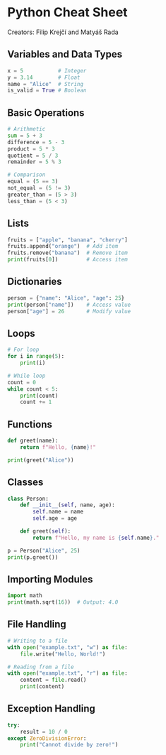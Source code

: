 # Python Cheat Sheet
Creators: Filip Krejčí and Matyáš Rada

## Variables and Data Types
```python
x = 5           # Integer
y = 3.14        # Float
name = "Alice"  # String
is_valid = True # Boolean
```

## Basic Operations
```python
# Arithmetic
sum = 5 + 3
difference = 5 - 3
product = 5 * 3
quotient = 5 / 3
remainder = 5 % 3

# Comparison
equal = (5 == 3)
not_equal = (5 != 3)
greater_than = (5 > 3)
less_than = (5 < 3)
```

## Lists
```python
fruits = ["apple", "banana", "cherry"]
fruits.append("orange")  # Add item
fruits.remove("banana")  # Remove item
print(fruits[0])         # Access item
```

## Dictionaries
```python
person = {"name": "Alice", "age": 25}
print(person["name"])    # Access value
person["age"] = 26       # Modify value
```

## Loops
```python
# For loop
for i in range(5):
    print(i)

# While loop
count = 0
while count < 5:
    print(count)
    count += 1
```

## Functions
```python
def greet(name):
    return f"Hello, {name}!"

print(greet("Alice"))
```

## Classes
```python
class Person:
    def __init__(self, name, age):
        self.name = name
        self.age = age

    def greet(self):
        return f"Hello, my name is {self.name}."

p = Person("Alice", 25)
print(p.greet())
```

## Importing Modules
```python
import math
print(math.sqrt(16))  # Output: 4.0
```

## File Handling
```python
# Writing to a file
with open("example.txt", "w") as file:
    file.write("Hello, World!")

# Reading from a file
with open("example.txt", "r") as file:
    content = file.read()
    print(content)
```

## Exception Handling
```python
try:
    result = 10 / 0
except ZeroDivisionError:
    print("Cannot divide by zero!")